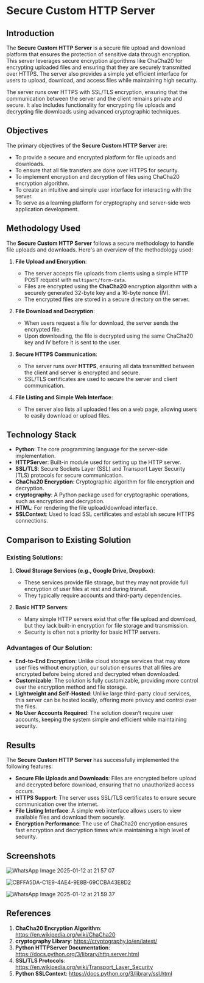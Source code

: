 # Secure Custom HTTP Server

## Introduction

The **Secure Custom HTTP Server** is a secure file upload and download platform that ensures the protection of sensitive data through encryption. This server leverages secure encryption algorithms like ChaCha20 for encrypting uploaded files and ensuring that they are securely transmitted over HTTPS. The server also provides a simple yet efficient interface for users to upload, download, and access files while maintaining high security.

The server runs over HTTPS with SSL/TLS encryption, ensuring that the communication between the server and the client remains private and secure. It also includes functionality for encrypting file uploads and decrypting file downloads using advanced cryptographic techniques.

## Objectives

The primary objectives of the **Secure Custom HTTP Server** are:
- To provide a secure and encrypted platform for file uploads and downloads.
- To ensure that all file transfers are done over HTTPS for security.
- To implement encryption and decryption of files using ChaCha20 encryption algorithm.
- To create an intuitive and simple user interface for interacting with the server.
- To serve as a learning platform for cryptography and server-side web application development.

## Methodology Used

The **Secure Custom HTTP Server** follows a secure methodology to handle file uploads and downloads. Here's an overview of the methodology used:

1. **File Upload and Encryption**:
   - The server accepts file uploads from clients using a simple HTTP POST request with `multipart/form-data`.
   - Files are encrypted using the **ChaCha20** encryption algorithm with a securely generated 32-byte key and a 16-byte nonce (IV).
   - The encrypted files are stored in a secure directory on the server.

2. **File Download and Decryption**:
   - When users request a file for download, the server sends the encrypted file.
   - Upon downloading, the file is decrypted using the same ChaCha20 key and IV before it is sent to the user.

3. **Secure HTTPS Communication**:
   - The server runs over **HTTPS**, ensuring all data transmitted between the client and server is encrypted and secure.
   - SSL/TLS certificates are used to secure the server and client communication.

4. **File Listing and Simple Web Interface**:
   - The server also lists all uploaded files on a web page, allowing users to easily download or upload files.

## Technology Stack

- **Python**: The core programming language for the server-side implementation.
- **HTTPServer**: Built-in module used for setting up the HTTP server.
- **SSL/TLS**: Secure Sockets Layer (SSL) and Transport Layer Security (TLS) protocols for secure communication.
- **ChaCha20 Encryption**: Cryptographic algorithm for file encryption and decryption.
- **cryptography**: A Python package used for cryptographic operations, such as encryption and decryption.
- **HTML**: For rendering the file upload/download interface.
- **SSLContext**: Used to load SSL certificates and establish secure HTTPS connections.

## Comparison to Existing Solution

### Existing Solutions:
1. **Cloud Storage Services (e.g., Google Drive, Dropbox)**:
   - These services provide file storage, but they may not provide full encryption of user files at rest and during transit.
   - They typically require accounts and third-party dependencies.

2. **Basic HTTP Servers**:
   - Many simple HTTP servers exist that offer file upload and download, but they lack built-in encryption for file storage and transmission.
   - Security is often not a priority for basic HTTP servers.

### Advantages of Our Solution:
- **End-to-End Encryption**: Unlike cloud storage services that may store user files without encryption, our solution ensures that all files are encrypted before being stored and decrypted when downloaded.
- **Customizable**: The solution is fully customizable, providing more control over the encryption method and file storage.
- **Lightweight and Self-Hosted**: Unlike large third-party cloud services, this server can be hosted locally, offering more privacy and control over the files.
- **No User Accounts Required**: The solution doesn’t require user accounts, keeping the system simple and efficient while maintaining security.

## Results

The **Secure Custom HTTP Server** has successfully implemented the following features:
- **Secure File Uploads and Downloads**: Files are encrypted before upload and decrypted before download, ensuring that no unauthorized access occurs.
- **HTTPS Support**: The server uses SSL/TLS certificates to ensure secure communication over the internet.
- **File Listing Interface**: A simple web interface allows users to view available files and download them securely.
- **Encryption Performance**: The use of ChaCha20 encryption ensures fast encryption and decryption times while maintaining a high level of security.

## Screenshots
![WhatsApp Image 2025-01-12 at 21 57 07](https://github.com/user-attachments/assets/bb0f26fa-415d-4b8b-9e7d-ef18ea309c2b)

![CBFFA5DA-C1E9-4AE4-9E8B-69CCBA43E8D2](https://github.com/user-attachments/assets/b6c94f0d-50e5-455f-857a-b42311f12582)

![WhatsApp Image 2025-01-12 at 21 59 37](https://github.com/user-attachments/assets/0ac58bb0-b40a-46df-a121-7ca70ce1aa48)


## References

1. **ChaCha20 Encryption Algorithm**: https://en.wikipedia.org/wiki/ChaCha20
2. **cryptography Library**: https://cryptography.io/en/latest/
3. **Python HTTPServer Documentation**: https://docs.python.org/3/library/http.server.html
4. **SSL/TLS Protocols**: https://en.wikipedia.org/wiki/Transport_Layer_Security
5. **Python SSLContext**: https://docs.python.org/3/library/ssl.html
